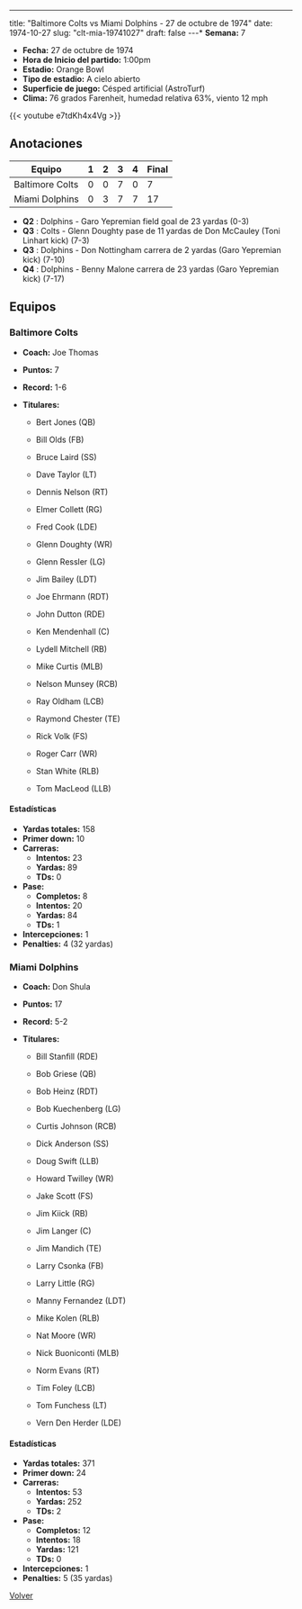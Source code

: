 ---
title: "Baltimore Colts vs Miami Dolphins - 27 de octubre de 1974"
date: 1974-10-27
slug: "clt-mia-19741027"
draft: false
---* **Semana:** 7
* **Fecha:** 27 de octubre de 1974
* **Hora de Inicio del partido:** 1:00pm
* **Estadio:** Orange Bowl
* **Tipo de estadio:** A cielo abierto
* **Superficie de juego:** Césped artificial (AstroTurf)
* **Clima:** 76 grados Farenheit, humedad relativa 63%, viento 12 mph

{{< youtube e7tdKh4x4Vg >}}


## Anotaciones
| Equipo | 1 | 2 | 3 | 4 | Final |
|--------|---|---|---|---|-------|
| Baltimore Colts  | 0 | 0 | 7 | 0  | 7 |
| Miami Dolphins  | 0 | 3 | 7 | 7  | 17 |
* **Q2** : Dolphins - Garo Yepremian field goal de 23 yardas (0-3)
* **Q3** : Colts - Glenn Doughty pase de 11 yardas de Don McCauley (Toni Linhart kick) (7-3)
* **Q3** : Dolphins - Don Nottingham carrera de 2 yardas (Garo Yepremian kick) (7-10)
* **Q4** : Dolphins - Benny Malone carrera de 23 yardas (Garo Yepremian kick) (7-17)


## Equipos


### Baltimore Colts
* **Coach:** Joe Thomas
* **Puntos:** 7
* **Record:** 1-6
* **Titulares:** 

  * Bert Jones (QB) 

  * Bill Olds (FB) 

  * Bruce Laird (SS) 

  * Dave Taylor (LT) 

  * Dennis Nelson (RT) 

  * Elmer Collett (RG) 

  * Fred Cook (LDE) 

  * Glenn Doughty (WR) 

  * Glenn Ressler (LG) 

  * Jim Bailey (LDT) 

  * Joe Ehrmann (RDT) 

  * John Dutton (RDE) 

  * Ken Mendenhall (C) 

  * Lydell Mitchell (RB) 

  * Mike Curtis (MLB) 

  * Nelson Munsey (RCB) 

  * Ray Oldham (LCB) 

  * Raymond Chester (TE) 

  * Rick Volk (FS) 

  * Roger Carr (WR) 

  * Stan White (RLB) 

  * Tom MacLeod (LLB) 

#### Estadísticas
* **Yardas totales:** 158
* **Primer down:** 10
* **Carreras:**
  * **Intentos:** 23
  * **Yardas:** 89
  * **TDs:** 0
* **Pase:**
  * **Completos:** 8
  * **Intentos:** 20
  * **Yardas:** 84
  * **TDs:** 1
* **Intercepciones:** 1
* **Penalties:** 4 (32 yardas)

### Miami Dolphins
* **Coach:** Don Shula
* **Puntos:** 17
* **Record:** 5-2
* **Titulares:** 

  * Bill Stanfill (RDE) 

  * Bob Griese (QB) 

  * Bob Heinz (RDT) 

  * Bob Kuechenberg (LG) 

  * Curtis Johnson (RCB) 

  * Dick Anderson (SS) 

  * Doug Swift (LLB) 

  * Howard Twilley (WR) 

  * Jake Scott (FS) 

  * Jim Kiick (RB) 

  * Jim Langer (C) 

  * Jim Mandich (TE) 

  * Larry Csonka (FB) 

  * Larry Little (RG) 

  * Manny Fernandez (LDT) 

  * Mike Kolen (RLB) 

  * Nat Moore (WR) 

  * Nick Buoniconti (MLB) 

  * Norm Evans (RT) 

  * Tim Foley (LCB) 

  * Tom Funchess (LT) 

  * Vern Den Herder (LDE) 

#### Estadísticas
* **Yardas totales:** 371
* **Primer down:** 24
* **Carreras:**
  * **Intentos:** 53
  * **Yardas:** 252
  * **TDs:** 2
* **Pase:**
  * **Completos:** 12
  * **Intentos:** 18
  * **Yardas:** 121
  * **TDs:** 0
* **Intercepciones:** 1
* **Penalties:** 5 (35 yardas)


[Volver](/historia/1974)
